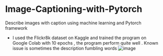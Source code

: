 # Image-Captioning-with-Pytorch
Describe images with caption using machine learning and Pytorch framework
- I used the Flickr8k dataset on Kaggle and trained the program on Google Colab with 10 epochs , the program perform quite well . Known issue is sometimes the description fumbling words
![image](https://github.com/DanBeverley/Image-Captioning-with-Pytorch/assets/161696810/60e7e120-8089-4115-ba28-5ccf1dd00055)
